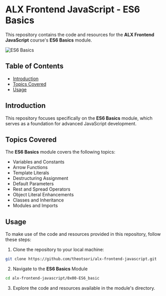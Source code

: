 # ALX Frontend JavaScript - ES6 Basics

This repository contains the code and resources for the **ALX Frontend JavaScript** course's **ES6 Basics** module.

![ES6 Basics](https://res.cloudinary.com/practicaldev/image/fetch/s--mY622Qoc--/c_imagga_scale,f_auto,fl_progressive,h_900,q_auto,w_1600/https://dev-to-uploads.s3.amazonaws.com/i/398a310kjdiv647cld1y.jpg)

## Table of Contents

- [Introduction](#introduction)
- [Topics Covered](#topics-covered)
- [Usage](#usage)

## Introduction

This repository focuses specifically on the **ES6 Basics** module, which serves as a foundation for advanced JavaScript development.

## Topics Covered

The **ES6 Basics** module covers the following topics:

- Variables and Constants
- Arrow Functions
- Template Literals
- Destructuring Assignment
- Default Parameters
- Rest and Spread Operators
- Object Literal Enhancements
- Classes and Inheritance
- Modules and Imports

## Usage

To make use of the code and resources provided in this repository, follow these steps:

1. Clone the repository to your local machine:

```bash
git clone https://github.com/theotsori/alx-frontend-javascript.git
```

2. Navigate to the **ES6 Basics** Module
```bash
cd alx-frontend-javascript/0x00-ES6_basic
```

3. Explore the code and resources available in the module's directory.
